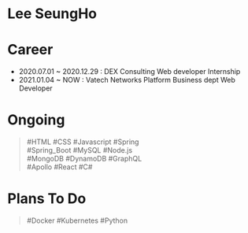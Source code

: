 # Lee SeungHo

# Career
  - 2020.07.01 ~ 2020.12.29 : DEX Consulting Web developer Internship
  - 2021.01.04 ~ NOW : Vatech Networks Platform Business dept Web Developer

# Ongoing
  > #HTML #CSS #Javascript #Spring<br>
  > #Spring_Boot #MySQL #Node.js<br>
  > #MongoDB #DynamoDB #GraphQL<br>
  > #Apollo #React #C#
  
# Plans To Do
  > #Docker #Kubernetes #Python
